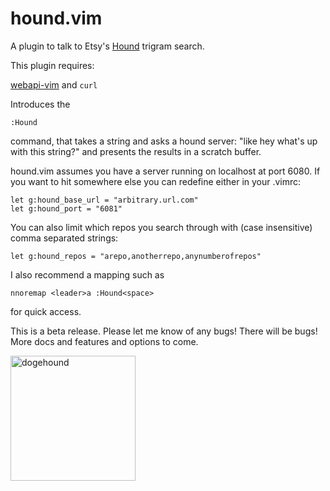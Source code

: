 hound.vim
=========

A plugin to talk to Etsy's [Hound](https://github.com/etsy/Hound) trigram search.

This plugin requires:

[webapi-vim](https://github.com/mattn/webapi-vim) and `curl`

Introduces the

```
:Hound
```

command, that takes a string and asks a hound server: "like hey what's up with this string?" and presents the results in a scratch buffer.

hound.vim assumes you have a server running on localhost at port 6080. If you want to hit somewhere else you can redefine either in your .vimrc:

```vimscript
let g:hound_base_url = "arbitrary.url.com"
let g:hound_port = "6081"
```

You can also limit which repos you search through with (case insensitive) comma separated strings:

```vimscript
let g:hound_repos = "arepo,anotherrepo,anynumberofrepos"
```


I also recommend a mapping such as

```vimscript
nnoremap <leader>a :Hound<space>
```
for quick access.

This is a beta release. Please let me know of any bugs! There will be bugs! More docs and features and options to come.

<img src="https://i.imgflip.com/hoo6z.jpg" alt="dogehound" style="width: 200px;"/>
